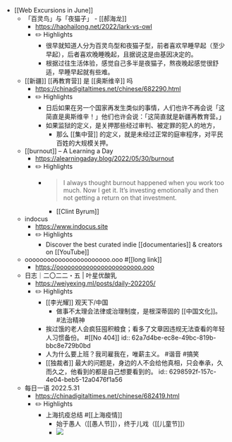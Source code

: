 - [[Web Excursions in June]]
	- 「百灵鸟」与「夜猫子」 - [[郝海龙]]
		- https://haohailong.net/2022/lark-vs-owl
		- ✏️ Highlights
			- 很早就知道人分为百灵鸟型和夜猫子型，前者喜欢早睡早起（至少早起），后者喜欢晚睡晚起，且据说这是由基因决定的。
			- 根据过往生活体验，感觉自己多半是夜猫子，熬夜晚起感觉很舒适，早睡早起就有些难。
	- [[新疆]] [[再教育营]] 是 [[奥斯维辛]] 吗
		- https://chinadigitaltimes.net/chinese/682290.html
		- ✏️ Highlights
			- 日后如果在另一个国家再发生类似的事情，人们也许不再会说「这简直是奥斯维辛！」他们也许会说：「这简直就是新疆再教育营。」
			- 如果监狱的定义，是关押那些经过审判、被定罪的犯人的地方，
				- 那么 [[集中营]] 的定义，就是未经过正常的庭审程序，对平民百姓的大规模关押。
	- [[burnout]] – A Learning a Day
		- https://alearningaday.blog/2022/05/30/burnout
		- ✏️ Highlights
			- > I always thought burnout happened when you work too much. Now I get it. It’s investing emotionally and then not getting a return on that investment.
				- [[Clint Byrum]]
	- indocus
		- https://www.indocus.site
		- ✏️ Highlights
			- Discover the best curated indie [[documentaries]] & creators on [[YouTube]]
	- ooooooooooooooooooooooo.ooo #[[long link]]
		- https://ooooooooooooooooooooooo.ooo
	- 日志｜二〇二二・五 | 叶星优酸乳
		- https://weiyexing.ml/posts/daily-202205/
		- ✏️ Highlights
			- [[李光耀]] 观天下/中国
				- 做事不太理会法律或治理制度，是根深蒂固的 [[中国文化]]。 #法治精神
			- 挨过饿的老人会疯狂囤积粮食；看多了文章因违规无法查看的年轻人习惯备份。 #[[No 404]]
			  id:: 62a7d4be-ec8e-49bc-819b-bbc8e729b0bd
			- 人为什么要上班？我司雇我在，唯薪主义。 #谐音 #搞笑
			- [[独裁者]] 最大的问题是，身边的人不会给他真相，只会奉承，久而久之，他看到的都是自己想要看到的。
			  id:: 6298592f-157c-4e04-beb5-12a0476f1a56
	- 每日一语 2022.5.31
		- https://chinadigitaltimes.net/chinese/682419.html
		- ✏️ Highlights
			- 上海抗疫总结 #[[上海疫情]]
				- 始于愚人（[[愚人节]]），终于儿戏（[[儿童节]]）
				- ![](https://dsc.cloud/0435ce/1654087374.png)
